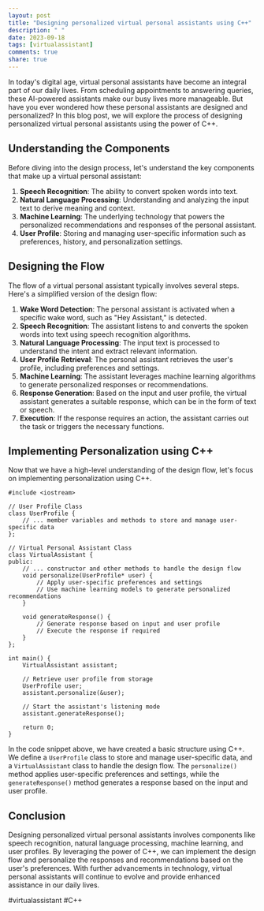 ```yaml
---
layout: post
title: "Designing personalized virtual personal assistants using C++"
description: " "
date: 2023-09-18
tags: [virtualassistant]
comments: true
share: true
---
```


In today's digital age, virtual personal assistants have become an integral part of our daily lives. From scheduling appointments to answering queries, these AI-powered assistants make our busy lives more manageable. But have you ever wondered how these personal assistants are designed and personalized? In this blog post, we will explore the process of designing personalized virtual personal assistants using the power of C++.

## Understanding the Components
Before diving into the design process, let's understand the key components that make up a virtual personal assistant:

1. **Speech Recognition**: The ability to convert spoken words into text.
2. **Natural Language Processing**: Understanding and analyzing the input text to derive meaning and context.
3. **Machine Learning**: The underlying technology that powers the personalized recommendations and responses of the personal assistant.
4. **User Profile**: Storing and managing user-specific information such as preferences, history, and personalization settings.

## Designing the Flow
The flow of a virtual personal assistant typically involves several steps. Here's a simplified version of the design flow:

1. **Wake Word Detection**: The personal assistant is activated when a specific wake word, such as "Hey Assistant," is detected.
2. **Speech Recognition**: The assistant listens to and converts the spoken words into text using speech recognition algorithms.
3. **Natural Language Processing**: The input text is processed to understand the intent and extract relevant information.
4. **User Profile Retrieval**: The personal assistant retrieves the user's profile, including preferences and settings.
5. **Machine Learning**: The assistant leverages machine learning algorithms to generate personalized responses or recommendations.
6. **Response Generation**: Based on the input and user profile, the virtual assistant generates a suitable response, which can be in the form of text or speech.
7. **Execution**: If the response requires an action, the assistant carries out the task or triggers the necessary functions.

## Implementing Personalization using C++
Now that we have a high-level understanding of the design flow, let's focus on implementing personalization using C++.

```
#include <iostream>

// User Profile Class
class UserProfile {
    // ... member variables and methods to store and manage user-specific data
};

// Virtual Personal Assistant Class
class VirtualAssistant {
public:
    // ... constructor and other methods to handle the design flow
    void personalize(UserProfile* user) {
        // Apply user-specific preferences and settings
        // Use machine learning models to generate personalized recommendations
    }

    void generateResponse() {
        // Generate response based on input and user profile
        // Execute the response if required
    }
};

int main() {
    VirtualAssistant assistant;

    // Retrieve user profile from storage
    UserProfile user;
    assistant.personalize(&user);

    // Start the assistant's listening mode
    assistant.generateResponse();

    return 0;
}
```

In the code snippet above, we have created a basic structure using C++. We define a `UserProfile` class to store and manage user-specific data, and a `VirtualAssistant` class to handle the design flow. The `personalize()` method applies user-specific preferences and settings, while the `generateResponse()` method generates a response based on the input and user profile.

## Conclusion
Designing personalized virtual personal assistants involves components like speech recognition, natural language processing, machine learning, and user profiles. By leveraging the power of C++, we can implement the design flow and personalize the responses and recommendations based on the user's preferences. With further advancements in technology, virtual personal assistants will continue to evolve and provide enhanced assistance in our daily lives.

#virtualassistant #C++